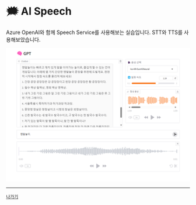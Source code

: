 # 🗯️ AI Speech

Azure OpenAI와 함께 Speech Service를 사용해보는 실습입니다. STT와 TTS를 사용해보았습니다.

![](/resources/ai-speech.png)

---
[`나가기`](../)